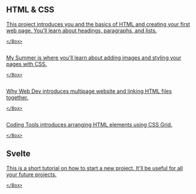 <script>
  import Hero from '$lib/Hero.svelte'
  import Box from '$lib/Box.svx'
</script>

<Hero title="Projects" subtitle="Some small projects to build your skills" />


<section class="content section">

## HTML & CSS

  <a href="codelabs/introduce-yourself">
    <Box title="Project 01 - Structuring with HTML">

This project introduces you and the basics of HTML and creating your first web page. You'll learn about headings, paragraphs, and lists.

    </Box>
  </a>

  <a href="codelabs/my-summer">
    <Box title="Project 02 - Styling with CSS">

My Summer is where you'll learn about adding images and styling your pages with CSS.

    </Box>
  </a>

  <a href="codelabs/why-web-dev">
    <Box title="Project 03 - Multipage Websites">

Why Web Dev introduces multipage website and linking HTML files together.

    </Box>
  </a>

  <a href="codelabs/coding-tools">
    <Box title="Project 04 - Layout with CSS Grid">

Coding Tools introduces arranging HTML elements using CSS Grid.

    </Box>
  </a>

</section>
<section class="content section">

## Svelte

  <a href="codelabs/new-project">
    <Box title="Project 00 - New Project">

  This is a short tutorial on how to start a new project. It'll be useful for all your future projects.

    </Box>
  </a>

</section>

<style>
  a:not(:last-child) {
    display: block;
    margin-bottom: 2em;
  }
</style>